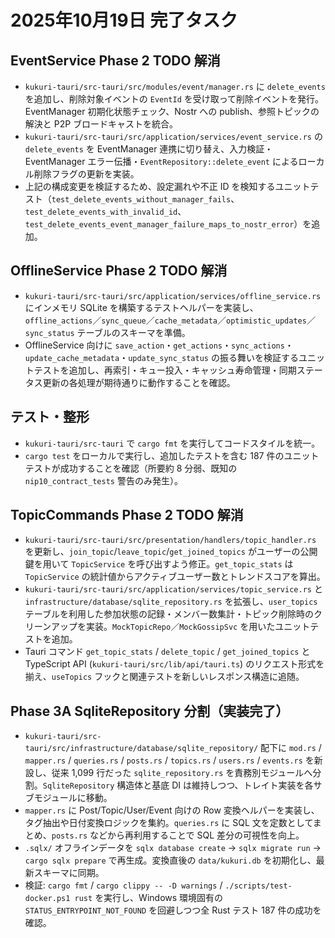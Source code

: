 # 2025年10月19日 完了タスク

## EventService Phase 2 TODO 解消
- `kukuri-tauri/src-tauri/src/modules/event/manager.rs` に `delete_events` を追加し、削除対象イベントの `EventId` を受け取って削除イベントを発行。EventManager 初期化状態チェック、Nostr への publish、参照トピックの解決と P2P ブロードキャストを統合。
- `kukuri-tauri/src-tauri/src/application/services/event_service.rs` の `delete_events` を EventManager 連携に切り替え、入力検証・EventManager エラー伝播・`EventRepository::delete_event` によるローカル削除フラグの更新を実装。
- 上記の構成変更を検証するため、設定漏れや不正 ID を検知するユニットテスト（`test_delete_events_without_manager_fails`、`test_delete_events_with_invalid_id`、`test_delete_events_event_manager_failure_maps_to_nostr_error`）を追加。

## OfflineService Phase 2 TODO 解消
- `kukuri-tauri/src-tauri/src/application/services/offline_service.rs` にインメモリ SQLite を構築するテストヘルパーを実装し、`offline_actions`／`sync_queue`／`cache_metadata`／`optimistic_updates`／`sync_status` テーブルのスキーマを準備。
- OfflineService 向けに `save_action`・`get_actions`・`sync_actions`・`update_cache_metadata`・`update_sync_status` の振る舞いを検証するユニットテストを追加し、再索引・キュー投入・キャッシュ寿命管理・同期ステータス更新の各処理が期待通りに動作することを確認。

## テスト・整形
- `kukuri-tauri/src-tauri` で `cargo fmt` を実行してコードスタイルを統一。
- `cargo test` をローカルで実行し、追加したテストを含む 187 件のユニットテストが成功することを確認（所要約 8 分弱、既知の `nip10_contract_tests` 警告のみ発生）。

## TopicCommands Phase 2 TODO 解消
- `kukuri-tauri/src-tauri/src/presentation/handlers/topic_handler.rs` を更新し、`join_topic`/`leave_topic`/`get_joined_topics` がユーザーの公開鍵を用いて `TopicService` を呼び出すよう修正。`get_topic_stats` は `TopicService` の統計値からアクティブユーザー数とトレンドスコアを算出。
- `kukuri-tauri/src-tauri/src/application/services/topic_service.rs` と `infrastructure/database/sqlite_repository.rs` を拡張し、`user_topics` テーブルを利用した参加状態の記録・メンバー数集計・トピック削除時のクリーンアップを実装。`MockTopicRepo`／`MockGossipSvc` を用いたユニットテストを追加。
- Tauri コマンド `get_topic_stats` / `delete_topic` / `get_joined_topics` と TypeScript API (`kukuri-tauri/src/lib/api/tauri.ts`) のリクエスト形式を揃え、`useTopics` フックと関連テストを新しいレスポンス構造に追随。

## Phase 3A SqliteRepository 分割（実装完了）
- `kukuri-tauri/src-tauri/src/infrastructure/database/sqlite_repository/` 配下に `mod.rs` / `mapper.rs` / `queries.rs` / `posts.rs` / `topics.rs` / `users.rs` / `events.rs` を新設し、従来 1,099 行だった `sqlite_repository.rs` を責務別モジュールへ分割。`SqliteRepository` 構造体と基底 DI は維持しつつ、トレイト実装を各サブモジュールに移動。
- `mapper.rs` に Post/Topic/User/Event 向けの Row 変換ヘルパーを実装し、タグ抽出や日付変換ロジックを集約。`queries.rs` に SQL 文を定数としてまとめ、`posts.rs` などから再利用することで SQL 差分の可視性を向上。
- `.sqlx/` オフラインデータを `sqlx database create` → `sqlx migrate run` → `cargo sqlx prepare` で再生成。変換直後の `data/kukuri.db` を初期化し、最新スキーマに同期。
- 検証: `cargo fmt` / `cargo clippy -- -D warnings` / `./scripts/test-docker.ps1 rust` を実行し、Windows 環境固有の `STATUS_ENTRYPOINT_NOT_FOUND` を回避しつつ全 Rust テスト 187 件の成功を確認。
